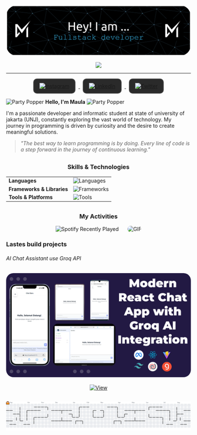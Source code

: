 <p align="center">
  <img src="img/header.png" alt="maulaibrahimsyahwi" style="border-radius: 30px;">
</p>

<div style="display: flex; justify-content: center; align-items: center; text-align: center;">
  <img src="https://readme-typing-svg.herokuapp.com/?lines=Welcome+to+my+GitHub+Profile!;Full+Stack+Developer+in+Making;Always+Learning+Something+New&font=Fira%20Code&center=true&vCenter=true&width=600&height=70&duration=4000&pause=1000&color=36BCF7&">
</div>
<hr style="line-height: 0, height:20px">

<div align="center">
  <a href="https://instagram.com/yourusername">
    <img src="https://skillicons.dev/icons?i=instagram&theme=dark" alt="Instagram" 
         style="border: 2px solid #444; border-radius: 10px; padding: 10px 15px; margin: 0 8px; background-color: #2a2a2a; transition: all 0.3s ease;" 
         onmouseover="this.style.borderColor='#0ea5e9'; this.style.backgroundColor='#374151';" 
         onmouseout="this.style.borderColor='#444'; this.style.backgroundColor='#2a2a2a';" />
  </a>
  <a href="https://linkedin.com/in/yourusername">
    <img src="https://skillicons.dev/icons?i=linkedin&theme=dark" alt="LinkedIn" 
         style="border: 2px solid #444; border-radius: 10px; padding: 10px 15px; margin: 0 8px; background-color: #2a2a2a; transition: all 0.3s ease;" 
         onmouseover="this.style.borderColor='#0ea5e9'; this.style.backgroundColor='#374151';" 
         onmouseout="this.style.borderColor='#444'; this.style.backgroundColor='#2a2a2a';" />
  </a>
  <a href="https://twitter.com/yourusername">
    <img src="https://skillicons.dev/icons?i=twitter&theme=dark" alt="Twitter" 
         style="border: 2px solid #444; border-radius: 10px; padding: 10px 15px; margin: 0 8px; background-color: #2a2a2a; transition: all 0.3s ease;" 
         onmouseover="this.style.borderColor='#0ea5e9'; this.style.backgroundColor='#374151';" 
         onmouseout="this.style.borderColor='#444'; this.style.backgroundColor='#2a2a2a';" />
  </a>
</div>

<img src="https://raw.githubusercontent.com/Tarikul-Islam-Anik/Animated-Fluent-Emojis/master/Emojis/Activities/Party%20Popper.png" alt="Party Popper" width="25" height="25" /> **Hello, I'm Maula** <img src="https://raw.githubusercontent.com/Tarikul-Islam-Anik/Animated-Fluent-Emojis/master/Emojis/Activities/Party%20Popper.png" alt="Party Popper" width="25" height="25" />

I'm a passionate developer and informatic student at state of university of jakarta (UNJ), constantly exploring the vast world of technology. My journey in programming is driven by curiosity and the desire to create meaningful solutions.

> _"The best way to learn programming is by doing. Every line of code is a step forward in the journey of continuous learning."_

##

<h3 align="center">Skills & Technologies</h3>

<table style="border: none;">
<tr style="border: none;">
<td style="border: none;"><strong>Languages</strong></td>
<td style="border: none;"><img src="https://skillicons.dev/icons?i=html,css,js,py&theme=dark" alt="Languages" /></td>
</tr>
<tr style="border: none;">
<td style="border: none;"><strong>Frameworks & Libraries</strong></td>
<td style="border: none;"><img src="https://skillicons.dev/icons?i=nodejs,figma,npm,vite,nextjs&theme=dark" alt="Frameworks" /></td>
</tr>
<tr style="border: none;">
<td style="border: none;"><strong>Tools & Platforms</strong></td>
<td style="border: none;"><img src="https://skillicons.dev/icons?i=git,github,vscode&theme=dark" alt="Tools" /></td>
</tr>
</table>

##

<h3 align='center'>My Activities</h3>

<div align="center">
  <img src="https://spotify-recently-played-readme.vercel.app/api?user=31hgeidw4h5ukt3qja3qf4e4bkse&unique=true" alt="Spotify Recently Played" width="400" height="300" style="margin-right: 20px;" />
  <img src="https://media4.giphy.com/media/v1.Y2lkPTc5MGI3NjExbnBhYzJxb2d2cmEwcTB4YjdhcDZ1c2J0ZXE1OW41MGQ1ZDlnYmNkeCZlcD12MV9pbnRlcm5hbF9naWZfYnlfaWQmY3Q9Zw/tqfS3mgQU28ko/giphy.gif" alt="GIF" width="400" height="300"style="border-radius:10px" />
</div>

### Lastes build projects

###### AI Chat Assistant use Groq API

<a href="https://llama-chat-ai.vercel.app/">
<img src="img/project.webp" style="border-radius:20px">
</a>

<div align="center">
  <br>
  <a href="https://llama-chat-ai.vercel.app/">
    <img src="https://img.shields.io/badge/-VIEW-blueviolet?style=for-the-badge&logo=vercel&logoColor=white" alt="View" />
  </a>
</div>

##

<picture>
  <source media="(prefers-color-scheme: dark)" srcset="https://raw.githubusercontent.com/maulaibrahimsyahwi/maulaibrahimsyahwi/output/pacman-contribution-graph-dark.svg">
  <source media="(prefers-color-scheme: light)" srcset="https://raw.githubusercontent.com/maulaibrahimsyahwi/maulaibrahimsyahwi/output/pacman-contribution-graph.svg">
  <img alt="pacman contribution graph" src="https://raw.githubusercontent.com/maulaibrahimsyahwi/maulaibrahimsyahwi/output/pacman-contribution-graph.svg">
</picture>
